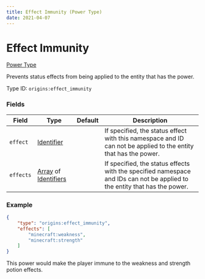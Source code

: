 ```yaml
---
title: Effect Immunity (Power Type)
date: 2021-04-07
---
```


# Effect Immunity

[Power Type](../power_types.md)

Prevents status effects from being applied to the entity that has the power.

Type ID: `origins:effect_immunity`

### Fields

Field  | Type | Default | Description
-------|------|---------|-------------
`effect` | [Identifier](../data_types/identifier.md) |  | If specified, the status effect with this namespace and ID can not be applied to the entity that has the power.
`effects` | [Array](../data_types/array.md) of [Identifiers](../data_types/identifier.md) |  | If specified, the status effects with the specified namespace and IDs can not be applied to the entity that has the power.

### Example
```json
{
	"type": "origins:effect_immunity",
	"effects": [
		"minecraft:weakness",
		"minecraft:strength"
	]
}
```
This power would make the player immune to the weakness and strength potion effects.

